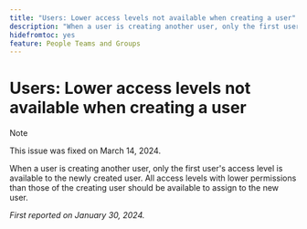 ```yaml
---
title: "Users: Lower access levels not available when creating a user"
description: "When a user is creating another user, only the first user's access level is available to the newly created user. All access levels with lower permissions than those of the creating user should be available to assign to the new user."
hidefromtoc: yes
feature: People Teams and Groups
---
```


# Users: Lower access levels not available when creating a user

>[!NOTE]
>
>This issue was fixed on March 14, 2024.

When a user is creating another user, only the first user's access level is available to the newly created user. All access levels with lower permissions than those of the creating user should be available to assign to the new user.

_First reported on January 30, 2024._
